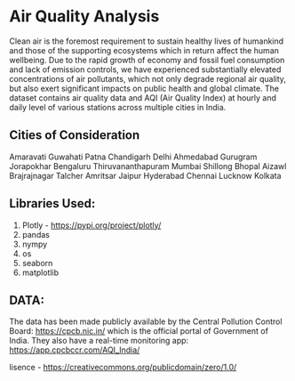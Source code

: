 # Air Quality Analysis
Clean air is the foremost requirement to sustain healthy lives of humankind and those of the supporting ecosystems which in return affect the human wellbeing. 
Due to the rapid growth of economy and fossil fuel consumption and lack of emission controls, we have experienced substantially elevated concentrations of air pollutants, which not only degrade regional air quality, but also exert significant impacts on public health and global climate.
The dataset contains air quality data and AQI (Air Quality Index) at hourly and daily level of various stations across multiple cities in India.

## Cities of Consideration
Amaravati Guwahati Patna Chandigarh Delhi Ahmedabad Gurugram Jorapokhar Bengaluru Thiruvananthapuram Mumbai Shillong Bhopal Aizawl Brajrajnagar Talcher Amritsar Jaipur Hyderabad Chennai Lucknow Kolkata

## Libraries Used:
1. Plotly - https://pypi.org/project/plotly/
3. pandas
4. nympy
5. os
6. seaborn
7. matplotlib


## DATA:
The data has been made publicly available by the Central Pollution Control Board: https://cpcb.nic.in/ which is the official portal of Government of India. They also have a real-time monitoring app: https://app.cpcbccr.com/AQI_India/

lisence - https://creativecommons.org/publicdomain/zero/1.0/
